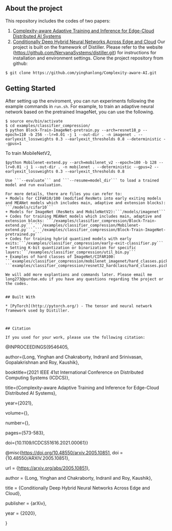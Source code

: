 

## About the project
This repository includes the codes of two papers:
1. [Complexity-aware Adaptive Training and Inference for Edge-Cloud Distributed AI Systems](https://ieeexplore.ieee.org/abstract/document/9546405)
2. [Conditionally Deep Hybrid Neural Networks Across Edge and Cloud](https://arxiv.org/abs/2005.10851)
Our project is built on the framework of Distiller. Please refer to the website (https://github.com/NervanaSystems/distiller.git) for instructions for installation and environment settings.
Clone the project repository from github:
```
$ git clone https://github.com/yinghanlong/Complexity-aware-AI.git
```

## Getting Started
 After setting up the enviroment, you can run experiments following the example commands in ```run.sh```. For example, to train an adaptive neural network based on the pretrained ImageNet, you can use the following.

```
$ source env/bin/activate
$ cd examples/classifier_compression/
$ python Block-Train-ImageNet-pretrain.py --arch=resnet18_p --epoch=110 -b 256 --lr=0.01 -j 1 --out-dir . -n imagenet . --earlyexit_lossweights 0.3 --earlyexit_thresholds 0.8 --deterministic --gpus=1
```
To train MobileNetV2,
```
$python Mobilenet-extend.py --arch=mobilenet_v2 --epoch=180 -b 128 --lr=0.01 -j 1 --out-dir . -n mobilenet . --deterministic --gpus=2 --earlyexit_lossweights 0.3 --earlyexit_thresholds 0.8

Use ```--evaluate``` and ```--resume=model_dir``` to load a trained model and run evaluation.

For more details, there are files you can refer to:
+ Models for CIFAR10/100 (modified ResNets into early exiting models and MEANet models which includes main, adaptive and extension blocks): ```/models/cifar10```
+ Models for ImageNet (ResNets and MobileNetV2):```/models/imagenet```
+ Codes for training MEANet models which includes main, adaptive and extension blocks: ```/examples/classifier_compression/Block-Train-extend.py```,```/examples/classifier_compression/Mobilenet-extend.py```,```/examples/classifier_compression/Block-Train-ImageNet-pretrained.py```
+ Codes for training hybrid quantized models with early exits:```/examples/classifier_compression/early-exit-classifier.py```
+ Setting K-bit quantization or binarization for specific layers:```/examples/classifier_compression/util_bin.py```
+ Examples of hard classes of ImageNet/CIFAR100:  ```examples/classifier_compression/mobilenet_imagenet/hard_classes.pickle```. ```examples/classifier_compression/resnet32_hardclass/hard_classes.pickle```

We will add more explantions and commands later. Please email me long273@purdue.edu if you have any questions regarding the project or the codes.


## Built With

* [PyTorch](http://pytorch.org/) - The tensor and neural network framework used by Distiller.



## Citation

If you used for your work, please use the following citation:

```
@INPROCEEDINGS{9546405,

  author={Long, Yinghan and Chakraborty, Indranil and Srinivasan, Gopalakrishnan and Roy, Kaushik},

  booktitle={2021 IEEE 41st International Conference on Distributed Computing Systems (ICDCS)}, 

  title={Complexity-aware Adaptive Training and Inference for Edge-Cloud Distributed AI Systems}, 

  year={2021},

  volume={},

  number={},

  pages={573-583},

  doi={10.1109/ICDCS51616.2021.00061}}

@misc{https://doi.org/10.48550/arxiv.2005.10851,
  doi = {10.48550/ARXIV.2005.10851},
  
  url = {https://arxiv.org/abs/2005.10851},
  
  author = {Long, Yinghan and Chakraborty, Indranil and Roy, Kaushik},
  
  
  
  title = {Conditionally Deep Hybrid Neural Networks Across Edge and Cloud},
  
  publisher = {arXiv},
  
  year = {2020},
  
}

```
